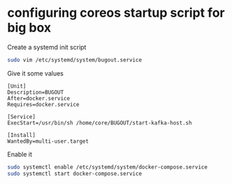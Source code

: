 # configuring coreos startup script for big box

Create a systemd init script

```sh
sudo vim /etc/systemd/system/bugout.service
```

Give it some values

```text
[Unit]
Description=BUGOUT
After=docker.service
Requires=docker.service

[Service]
ExecStart=/usr/bin/sh /home/core/BUGOUT/start-kafka-host.sh

[Install]
WantedBy=multi-user.target
```

Enable it

```sh
sudo systemctl enable /etc/systemd/system/docker-compose.service
sudo systemctl start docker-compose.service
```
